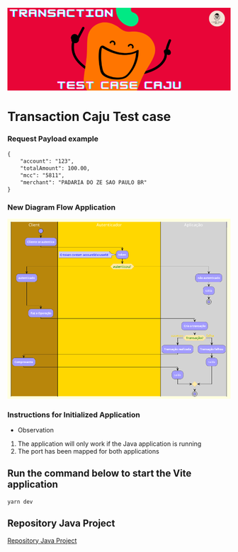 ![Banner application](https://raw.githubusercontent.com/jnerydesigner/transaction-caju-test-case/main/assets/transaction-caju-test-case.png)

# Transaction Caju Test case

### Request Payload example

```
{
	"account": "123",
	"totalAmount": 100.00,
	"mcc": "5811",
	"merchant": "PADARIA DO ZE SAO PAULO BR"
}

```

### New Diagram Flow Application


![Current diagram Flow Application](https://raw.githubusercontent.com/jnerydesigner/transaction-caju-test-case/main/out/arquitecture/Flow%20Diagram.png)

### Instructions for Initialized Application

* Observation
1. The application will only work if the Java application is running
2. The port has been mapped for both applications


## Run the command below to start the Vite application 

```
yarn dev
```

## Repository Java Project

[Repository Java Project](hhttps://github.com/jnerydesigner/transaction-caju-test-case)

